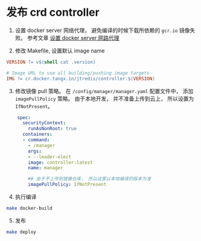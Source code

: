# 发布 crd controller

1. 设置 docker server 网络代理， 避免编译的时候下载所依赖的 `gcr.io` 镜像失败。
参考文章 [设置 docker server 网路代理](https://tangx.in/2021/11/19/docker-server-network-proxy/)


2. 修改 Makefile, 设置默认 image name

```Makefile
VERSION ?= v$(shell cat .version)

# Image URL to use all building/pushing image targets
IMG ?= cr.docker.tangx.in/jtredis/controller:$(VERSION)
```

3. 修改镜像 pull 策略。 在 `/config/manager/manager.yaml` 配置文件中， 添加 `imagePullPolicy` 策略。
由于本地开发， 并不准备上传到云上， 所以设置为 `IfNotPresent`。

```yaml
    spec:
      securityContext:
        runAsNonRoot: true
      containers:
      - command:
        - /manager
        args:
        - --leader-elect
        image: controller:latest
        name: manager

        ## 由于不上传到镜像仓库， 所以这里以本地编译的版本为准
        imagePullPolicy: IfNotPresent
```

4. 执行编译

```bash
make docker-build 
```

5. 发布

```bash
make deploy
```